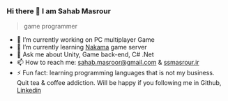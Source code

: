 ### Hi there 👋 I am Sahab Masrour
> game programmer

- 🔭 I’m currently working on PC multiplayer Game
- 🌱 I’m currently learning [Nakama](https://heroiclabs.com/) game server
- 💬 Ask me about Unity, Game back-end, C# .Net
- 📫 How to reach me: [sahab.masroor@gmail.com](mailto:sahab.masroor@gmail.com) & [ssmasrour.ir](https://ssmasrour.ir/)
- ⚡ Fun fact: learning programming languages that is not my business. Quit tea & coffee addiction. Will be happy if you following me in Github, [Linkedin](https://www.linkedin.com/in/sahab-masrour/)
